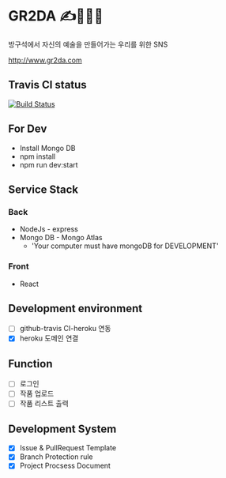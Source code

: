 <!-- @format -->

# GR2DA ✍️🎨🎤🎹

방구석에서 자신의 예술을 만들어가는 우리를 위한 SNS

http://www.gr2da.com

## Travis CI status

[![Build Status](https://travis-ci.com/minimal1/gr2da.svg?branch=master)](https://travis-ci.com/minimal1/gr2da)

## For Dev

- Install Mongo DB
- npm install
- npm run dev:start

## Service Stack

### Back

- NodeJs - express
- Mongo DB - Mongo Atlas
  - 'Your computer must have mongoDB for DEVELOPMENT'

### Front

- React

## Development environment

- [ ] github-travis CI-heroku 연동
- [x] heroku 도메인 연결

## Function

- [ ] 로그인
- [ ] 작품 업로드
- [ ] 작품 리스트 출력

## Development System

- [x] Issue & PullRequest Template
- [x] Branch Protection rule
- [x] Project Procsess Document